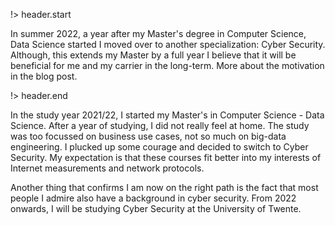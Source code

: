 <!-- title: maxresing.de -->
<!-- subtitle:  -->
<!-- header.title: News about my Master -->
<!-- header.subtitle: Why I switched from Data Science to Cyber Security -->

!> header.start

In summer 2022, a year after my Master's degree in Computer Science, Data Science started I moved over to another specialization: Cyber Security. Although, this extends my Master by a full year I believe that it will be beneficial for me and my carrier in the long-term. More about the motivation in the blog post.

!> header.end

In the study year 2021/22, I started my Master's in Computer Science - Data Science. After a year of studying, I did not really feel at home. The study was too focussed on business use cases, not so much on big-data engineering. I plucked up some courage and decided to switch to Cyber Security. My expectation is that these courses fit better into my interests of Internet measurements and network protocols.

Another thing that confirms I am now on the right path is the fact that most people I admire also have a background in cyber security. From 2022 onwards, I will be studying Cyber Security at the University of Twente.
